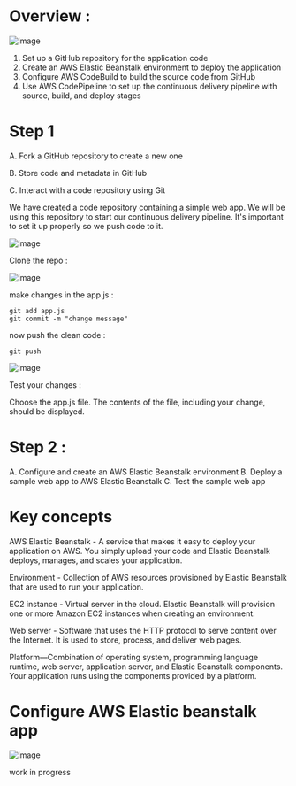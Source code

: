 # Overview : 

![image](https://github.com/user-attachments/assets/6c2c422c-f184-4ea2-b7d0-740e4e567954)

 1. Set up a GitHub repository for the application code
 2. Create an AWS Elastic Beanstalk environment to deploy the application
 3. Configure AWS CodeBuild to build the source code from GitHub
 4. Use AWS CodePipeline to set up the continuous delivery pipeline with source, build, and deploy stages

# Step 1
A. Fork a GitHub repository to create a new one

B. Store code and metadata in GitHub

C. Interact with a code repository using Git


We have created a code repository containing a simple web app. We will be using this repository to start our continuous delivery pipeline. It's important to set it up properly so we push code to it.


![image](https://github.com/user-attachments/assets/3b31d8df-8d39-4cab-bed0-7451edd5d243)

Clone the repo :

![image](https://github.com/user-attachments/assets/d3d0e513-20d5-418f-afda-4432dab467cf)

make changes in the app.js : 

```
git add app.js
git commit -m "change message"
```

now push the clean code :

```
git push
```

![image](https://github.com/user-attachments/assets/7e0b1c1a-c3a0-4b66-aa72-a3e3756976c2)



Test your changes : 

Choose the app.js file. The contents of the file, including your change, should be displayed.

# Step 2 : 

A. Configure and create an AWS Elastic Beanstalk environment
B. Deploy a sample web app to AWS Elastic Beanstalk
C. Test the sample web app 

# Key concepts

AWS Elastic Beanstalk - A service that makes it easy to deploy your application on AWS. You simply upload your code and Elastic Beanstalk deploys, manages, and scales your application.

Environment - Collection of AWS resources provisioned by Elastic Beanstalk that are used to run your application.

EC2 instance - Virtual server in the cloud. Elastic Beanstalk will provision one or more Amazon EC2 instances when creating an environment.

Web server - Software that uses the HTTP protocol to serve content over the Internet. It is used to store, process, and deliver web pages.

Platform—Combination of operating system, programming language runtime, web server, application server, and Elastic Beanstalk components. Your application runs using the components provided by a platform.

# Configure AWS Elastic beanstalk app

![image](https://github.com/user-attachments/assets/9309dd13-bab6-411e-b514-d28de3ab202b)

work in progress

